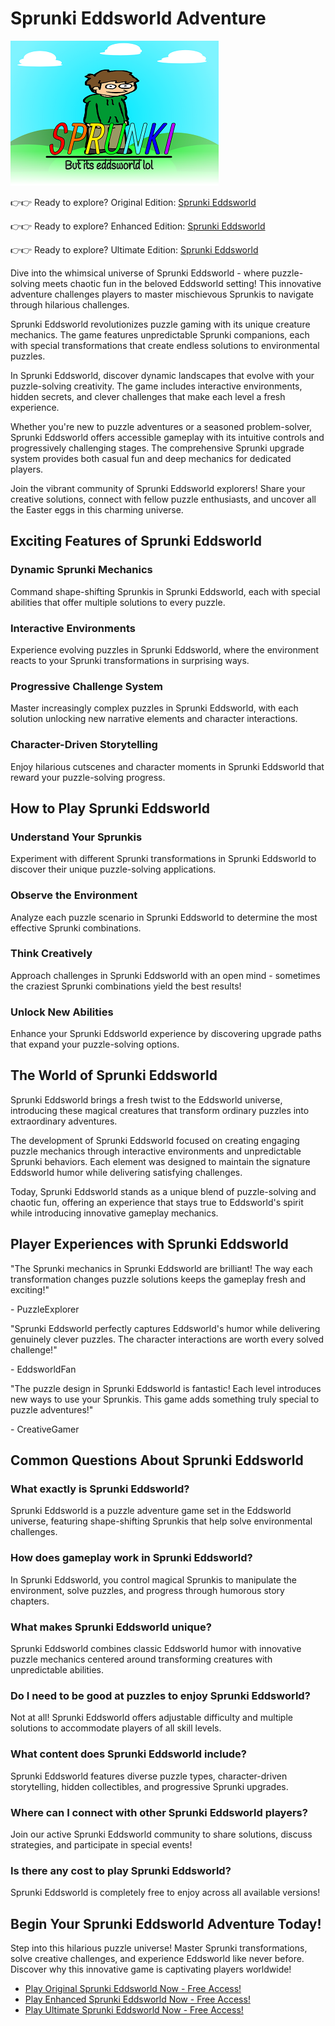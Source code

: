 # Sprunki Eddsworld Adventure

![Sprunki Eddsworld](https://raw.githubusercontent.com/sprunkiscrunkly/sprunki-eddsworld/refs/heads/main/sprunki-eddsworld.png "Sprunki Eddsworld")

👉👉 Ready to explore? Original Edition: [Sprunki Eddsworld](https://sprunksters.com/sprunki-eddsworld/ "Sprunki Eddsworld")

👉👉 Ready to explore? Enhanced Edition: [Sprunki Eddsworld](https://sprunkiscrunkly.com/sprunki-eddsworld/ "Sprunki Eddsworld")

👉👉 Ready to explore? Ultimate Edition: [Sprunki Eddsworld](https://sprunkipyramixed.com/sprunki-eddsworld/ "Sprunki Eddsworld")

Dive into the whimsical universe of Sprunki Eddsworld - where puzzle-solving meets chaotic fun in the beloved Eddsworld setting! This innovative adventure challenges players to master mischievous Sprunkis to navigate through hilarious challenges.

Sprunki Eddsworld revolutionizes puzzle gaming with its unique creature mechanics. The game features unpredictable Sprunki companions, each with special transformations that create endless solutions to environmental puzzles.

In Sprunki Eddsworld, discover dynamic landscapes that evolve with your puzzle-solving creativity. The game includes interactive environments, hidden secrets, and clever challenges that make each level a fresh experience.

Whether you're new to puzzle adventures or a seasoned problem-solver, Sprunki Eddsworld offers accessible gameplay with its intuitive controls and progressively challenging stages. The comprehensive Sprunki upgrade system provides both casual fun and deep mechanics for dedicated players.

Join the vibrant community of Sprunki Eddsworld explorers! Share your creative solutions, connect with fellow puzzle enthusiasts, and uncover all the Easter eggs in this charming universe.

## Exciting Features of Sprunki Eddsworld

### Dynamic Sprunki Mechanics

Command shape-shifting Sprunkis in Sprunki Eddsworld, each with special abilities that offer multiple solutions to every puzzle.

### Interactive Environments

Experience evolving puzzles in Sprunki Eddsworld, where the environment reacts to your Sprunki transformations in surprising ways.

### Progressive Challenge System

Master increasingly complex puzzles in Sprunki Eddsworld, with each solution unlocking new narrative elements and character interactions.

### Character-Driven Storytelling

Enjoy hilarious cutscenes and character moments in Sprunki Eddsworld that reward your puzzle-solving progress.

## How to Play Sprunki Eddsworld

### Understand Your Sprunkis

Experiment with different Sprunki transformations in Sprunki Eddsworld to discover their unique puzzle-solving applications.

### Observe the Environment

Analyze each puzzle scenario in Sprunki Eddsworld to determine the most effective Sprunki combinations.

### Think Creatively

Approach challenges in Sprunki Eddsworld with an open mind - sometimes the craziest Sprunki combinations yield the best results!

### Unlock New Abilities

Enhance your Sprunki Eddsworld experience by discovering upgrade paths that expand your puzzle-solving options.

## The World of Sprunki Eddsworld

Sprunki Eddsworld brings a fresh twist to the Eddsworld universe, introducing these magical creatures that transform ordinary puzzles into extraordinary adventures.

The development of Sprunki Eddsworld focused on creating engaging puzzle mechanics through interactive environments and unpredictable Sprunki behaviors. Each element was designed to maintain the signature Eddsworld humor while delivering satisfying challenges.

Today, Sprunki Eddsworld stands as a unique blend of puzzle-solving and chaotic fun, offering an experience that stays true to Eddsworld's spirit while introducing innovative gameplay mechanics.

## Player Experiences with Sprunki Eddsworld

"The Sprunki mechanics in Sprunki Eddsworld are brilliant! The way each transformation changes puzzle solutions keeps the gameplay fresh and exciting!"

\- PuzzleExplorer

"Sprunki Eddsworld perfectly captures Eddsworld's humor while delivering genuinely clever puzzles. The character interactions are worth every solved challenge!"

\- EddsworldFan

"The puzzle design in Sprunki Eddsworld is fantastic! Each level introduces new ways to use your Sprunkis. This game adds something truly special to puzzle adventures!"

\- CreativeGamer

## Common Questions About Sprunki Eddsworld

### What exactly is Sprunki Eddsworld?

Sprunki Eddsworld is a puzzle adventure game set in the Eddsworld universe, featuring shape-shifting Sprunkis that help solve environmental challenges.

### How does gameplay work in Sprunki Eddsworld?

In Sprunki Eddsworld, you control magical Sprunkis to manipulate the environment, solve puzzles, and progress through humorous story chapters.

### What makes Sprunki Eddsworld unique?

Sprunki Eddsworld combines classic Eddsworld humor with innovative puzzle mechanics centered around transforming creatures with unpredictable abilities.

### Do I need to be good at puzzles to enjoy Sprunki Eddsworld?

Not at all! Sprunki Eddsworld offers adjustable difficulty and multiple solutions to accommodate players of all skill levels.

### What content does Sprunki Eddsworld include?

Sprunki Eddsworld features diverse puzzle types, character-driven storytelling, hidden collectibles, and progressive Sprunki upgrades.

### Where can I connect with other Sprunki Eddsworld players?

Join our active Sprunki Eddsworld community to share solutions, discuss strategies, and participate in special events!

### Is there any cost to play Sprunki Eddsworld?

Sprunki Eddsworld is completely free to enjoy across all available versions!

## Begin Your Sprunki Eddsworld Adventure Today!

Step into this hilarious puzzle universe! Master Sprunki transformations, solve creative challenges, and experience Eddsworld like never before. Discover why this innovative game is captivating players worldwide!

- [Play Original Sprunki Eddsworld Now - Free Access!](https://sprunksters.com/sprunki-eddsworld/)
- [Play Enhanced Sprunki Eddsworld Now - Free Access!](https://sprunkiscrunkly.com/sprunki-eddsworld/)
- [Play Ultimate Sprunki Eddsworld Now - Free Access!](https://sprunkipyramixed.com/sprunki-eddsworld/)
